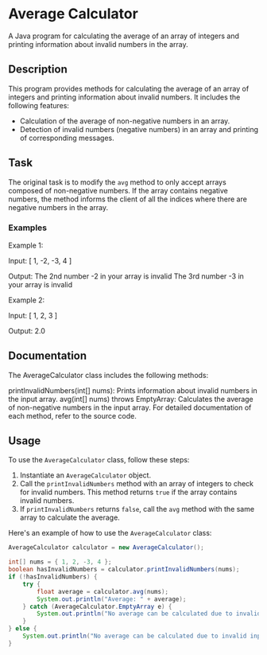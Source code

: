 # Average Calculator

A Java program for calculating the average of an array of integers and printing information about invalid numbers in the array.

## Description

This program provides methods for calculating the average of an array of integers and printing information about invalid numbers. It includes the following features:

- Calculation of the average of non-negative numbers in an array.
- Detection of invalid numbers (negative numbers) in an array and printing of corresponding messages.

## Task

The original task is to modify the `avg` method to only accept arrays composed of non-negative numbers. If the array contains negative numbers, the method informs the client of all the indices where there are negative numbers in the array.

### Examples

Example 1:

Input:
[ 1, -2, -3, 4 ]

Output:
The 2nd number -2 in your array is invalid
The 3rd number -3 in your array is invalid


Example 2:

Input:
[ 1, 2, 3 ]

Output:
2.0

## Documentation
The AverageCalculator class includes the following methods:

printInvalidNumbers(int[] nums): Prints information about invalid numbers in the input array.
avg(int[] nums) throws EmptyArray: Calculates the average of non-negative numbers in the input array.
For detailed documentation of each method, refer to the source code.

## Usage

To use the `AverageCalculator` class, follow these steps:

1. Instantiate an `AverageCalculator` object.
2. Call the `printInvalidNumbers` method with an array of integers to check for invalid numbers. This method returns `true` if the array contains invalid numbers.
3. If `printInvalidNumbers` returns `false`, call the `avg` method with the same array to calculate the average.

Here's an example of how to use the `AverageCalculator` class:

```java
AverageCalculator calculator = new AverageCalculator();

int[] nums = { 1, 2, -3, 4 };
boolean hasInvalidNumbers = calculator.printInvalidNumbers(nums);
if (!hasInvalidNumbers) {
    try {
        float average = calculator.avg(nums);
        System.out.println("Average: " + average);
    } catch (AverageCalculator.EmptyArray e) {
        System.out.println("No average can be calculated due to invalid inputs.");
    }
} else {
    System.out.println("No average can be calculated due to invalid inputs.");
}
